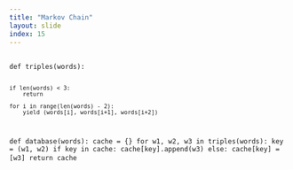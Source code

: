 ```yaml
---
title: "Markov Chain"
layout: slide
index: 15
---
```


<section>
    <pre>
        <code class="stretch">
def triples(words):

    if len(words) < 3:
        return

    for i in range(len(words) - 2):
        yield (words[i], words[i+1], words[i+2])

def database(words):
    cache = {}
    for w1, w2, w3 in triples(words):
        key = (w1, w2)
        if key in cache:
            cache[key].append(w3)
        else:
            cache[key] = [w3]
    return cache
        </code>
    </pre>
</section>
